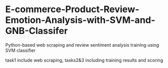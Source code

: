 # E-commerce-Product-Review-Emotion-Analysis-with-SVM-and-GNB-Classifer
Python-based web scraping and review sentiment analysis training using SVM classifier

task1 include web scraping, tasks2&3 including training results and scoring
